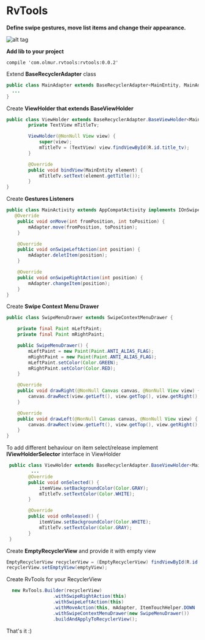 # RvTools
<strong>Define swipe gestures, move list items and change their appearance.</strong> 

![alt tag](https://github.com/olmur/rvtools/blob/master/snapshot.png)


<b>Add lib to your project</b>
``` Gradle
compile 'com.olmur.rvtools:rvtools:0.0.2'
```

Extend <b>BaseRecyclerAdapter</b> class
``` Java
public class MainAdapter extends BaseRecyclerAdapter<MainEntity, MainAdapter.ViewHolder> {
  ...
}
```
Create <b>ViewHolder that extends BaseViewHolder</b> 
``` Java
public class ViewHolder extends BaseRecyclerAdapter.BaseViewHolder<MainEntity> {
        private TextView mTitleTv;

        ViewHolder(@NonNull View view) {
            super(view);
            mTitleTv = (TextView) view.findViewById(R.id.title_tv);
        }

        @Override
        public void bindView(MainEntity element) {
            mTitleTv.setText(element.getTitle());
        }
}
```

Create <b>Gestures Listeners</b>
``` Java
public class MainActivity extends AppCompatActivity implements IOnSwipeLeftAction, IOnSwipeRightAction, IOnMoveAction {
   @Override
    public void onMove(int fromPosition, int toPosition) {
        mAdapter.move(fromPosition, toPosition);
    }

    @Override
    public void onSwipeLeftAction(int position) {
        mAdapter.deletItem(position);
    }

    @Override
    public void onSwipeRightAction(int position) {
        mAdapter.changeItem(position);
    }
}
```

Create <b>Swipe Context Menu Drawer</b>
``` Java
public class SwipeMenuDrawer extends SwipeContextMenuDrawer {

    private final Paint mLeftPaint;
    private final Paint mRightPaint;

    public SwipeMenuDrawer() {
        mLeftPaint = new Paint(Paint.ANTI_ALIAS_FLAG);
        mRightPaint = new Paint(Paint.ANTI_ALIAS_FLAG);
        mLeftPaint.setColor(Color.GREEN);
        mRightPaint.setColor(Color.RED);
    }

    @Override
    public void drawRight(@NonNull Canvas canvas, @NonNull View view) {
        canvas.drawRect(view.getLeft(), view.getTop(), view.getRight(), view.getBottom(), mLeftPaint);
    }

    @Override
    public void drawLeft(@NonNull Canvas canvas, @NonNull View view) {
        canvas.drawRect(view.getLeft(), view.getTop(), view.getRight(), view.getBottom(), mRightPaint);
    }
}
```

To add different behaviour on item select/release implement <b>IViewHolderSelector</b> interface in ViewHolder
``` Java
 public class ViewHolder extends BaseRecyclerAdapter.BaseViewHolder<MainEntity> implements IViewHolderSelector {
         ... 
        @Override
        public void onSelected() {
            itemView.setBackgroundColor(Color.GRAY);
            mTitleTv.setTextColor(Color.WHITE);
        }

        @Override
        public void onReleased() {
            itemView.setBackgroundColor(Color.WHITE);
            mTitleTv.setTextColor(Color.GRAY);
        }
 }
```

Create <b>EmptyRecyclerView</b> and provide it with empty view
``` Java
EmptyRecyclerView recyclerView = (EmptyRecyclerView) findViewById(R.id.empty_recycler_view);
recyclerView.setEmptyView(emptyView);
```

Create RvTools for your RecyclerView

``` Java
  new RvTools.Builder(recyclerView)
                 .withSwipeRightAction(this)
                 .withSwipeLeftAction(this)
                 .withMoveAction(this, mAdapter, ItemTouchHelper.DOWN | ItemTouchHelper.UP)
                 .withSwipeContextMenuDrawer(new SwipeMenuDrawer())
                 .buildAndApplyToRecyclerView();
```

That's it :)